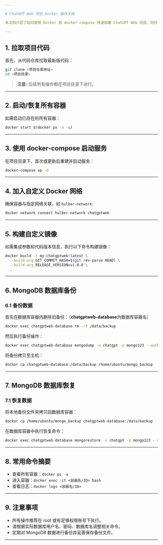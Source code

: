 ```yaml
---

# ChatGPT Web 项目 Docker 操作文档

本文档介绍了如何使用 Docker 和 docker-compose 快速部署 ChatGPT Web 项目，同时包含自定义镜像构建、网络连接、以及 MongoDB 数据库的备份与恢复步骤。

---
```


## 1. 拉取项目代码

首先，从代码仓库拉取最新版代码：

```sh
git clone <项目仓库地址>
cd <项目目录>
```

> **注意:** 后续所有操作都在项目目录下进行。

---

## 2. 启动/恢复所有容器

如需启动已存在的所有容器：

```sh
docker start $(docker ps -a -q)
```

---

## 3. 使用 docker-compose 启动服务

在项目目录下，首次或更新后重建并启动服务：

```sh
docker-compose up -d
```

---

## 4. 加入自定义 Docker 网络

确保容器与指定网络关联，如 `hulber-network`:

```sh
docker network connect hulber-network chatgptweb
```

---

## 5. 构建自定义镜像

如需集成参数和代码版本信息，执行以下命令构建镜像：

```sh
docker build -t my-chatgptweb:latest \
  --build-arg GIT_COMMIT_HASH=$(git rev-parse HEAD) \
  --build-arg RELEASE_VERSION=v1.0.0 \
  .
```

---

## 6. MongoDB 数据库备份

### 6.1 备份数据

首先在数据库容器内删除旧备份：（**chatgptweb-database**为数据库容器名）

```sh
docker exec chatgptweb-database rm -rf /data/backup
```

然后执行备份操作：

```sh
docker exec chatgptweb-database mongodump -u chatgpt -p mongo123 --authenticationDatabase admin -d chatgpt -o /data/backup
```

将备份拷贝至主机：

```sh
docker cp chatgptweb-database:/data/backup /home/ubuntu/mongo_backup
```

---

## 7. MongoDB 数据库恢复

### 7.1 恢复数据

将本地备份文件夹拷贝回数据库容器：

```sh
docker cp /home/ubuntu/mongo_backup chatgptweb-database:/data/backup
```

在数据库容器中执行恢复命令：

```sh
docker exec chatgptweb-database mongorestore -u chatgpt -p mongo123 --authenticationDatabase admin -d chatgpt /data/backup/chatgpt
```

---

## 8. 常用命令摘要

- 查看所有容器：`docker ps -a`
- 进入容器：`docker exec -it <容器名/ID> bash`
- 查看日志：`docker logs <容器名/ID>`

---

## 9. 注意事项

- 所有操作推荐在 root 或有足够权限账号下执行。
- 请根据实际数据库用户名、密码、数据库名调整相关命令。
- 定期对 MongoDB 数据进行备份并妥善保存备份文件。

---
